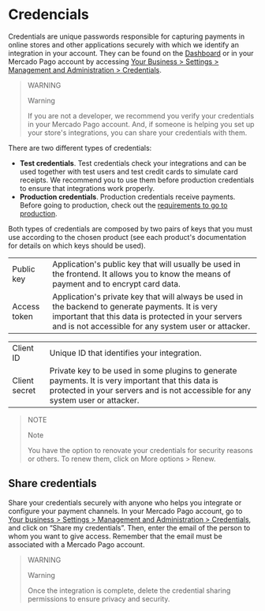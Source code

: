 

# Credencials

Credentials are unique passwords responsible for capturing payments in online stores and other applications securely with which we identify an integration in your account. They can be found on the [Dashboard](https://www.mercadopago[FAKER][URL][DOMAIN]/developers/en/guides/resources/devpanel) or in your Mercado Pago account by accessing [Your Business > Settings > Management and Administration > Credentials](https://www.mercadopago[FAKER][URL][DOMAIN]/settings/account/credentials).

> WARNING 
> 
> Warning
> 
> If you are not a developer, we recommend you verify your credentials in your Mercado Pago account. And, if someone is helping you set up your store's integrations, you can share your credentials with them.

There are two different types of credentials:

* **Test credentials**. Test credentials check your integrations and can be used together with test users and test credit cards to simulate card receipts. We recommend you to use them before production credentials to ensure that integrations work properly.
* **Production credentials**. Production credentials receive payments. Before going to production, check out the [requirements to go to production](https://www.mercadopago[FAKER][URL][DOMAIN]/developers/en/guides/manage-account/account/go-live-requirements).

Both types of credentials are composed by two pairs of keys that you must use according to the chosen product (see each product's documentation for details on which keys should be used).

<table>
  <tr>
   <td>Public key
   </td>
   <td>Application's public key that will usually be used in the frontend. It allows you to know the means of payment and to encrypt card data.
   </td>
  </tr>
  <tr>
   <td>Access token
   </td>
   <td>Application's private key that will always be used in the backend to generate payments. It is very important that this data is protected in your servers and is not accessible for any system user or attacker.
   </td>
  </tr>
</table>

<table>
  <tr>
   <td>Client ID
   </td>
   <td>Unique ID that identifies your integration.
   </td>
  </tr>
  <tr>
   <td>Client secret
   </td>
   <td>Private key to be used in some plugins to generate payments. It is very important that this data is protected in your servers and is not accessible for any system user or attacker.
   </td>
  </tr>
</table>

> NOTE
> 
> Note
>
>You have the option to renovate your credentials for security reasons or others. To renew them, click on More options > Renew.


## Share credentials

Share your credentials securely with anyone who helps you integrate or configure your payment channels. In your Mercado Pago account, go to [Your business > Settings > Management and Administration > Credentials](https://www.mercadopago[FAKER][URL][DOMAIN]/settings/account/credentials), and click on “Share my credentials”. Then, enter the email of the person to whom you want to give access. Remember that the email must be associated with a Mercado Pago account. 


> WARNING 
> 
> Warning
>
>Once the integration is complete, delete the credential sharing permissions to ensure privacy and security.